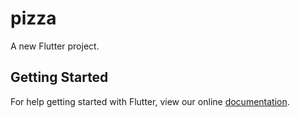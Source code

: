# pizza

A new Flutter project.

## Getting Started

For help getting started with Flutter, view our online
[documentation](https://flutter.io/).
